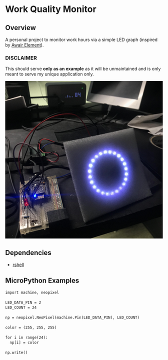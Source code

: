 # Work Quality Monitor

## Overview

A personal project to monitor work hours via a simple LED graph (inspired by [Awair Element](https://www.getawair.com/home/element)).

### DISCLAIMER

This should serve **only as an example** as it will be unmaintained and is only meant to serve my unique application only.

![Work Quality Monitor](docs/images/photo.jpg?raw=true "Work Quality Monitor")

## Dependencies

* [rshell](https://github.com/dhylands/rshell)

## MicroPython Examples

```
import machine, neopixel

LED_DATA_PIN = 2
LED_COUNT = 24

np = neopixel.NeoPixel(machine.Pin(LED_DATA_PIN), LED_COUNT)

color = (255, 255, 255)

for i in range(24):
  np[i] = color

np.write()
```
